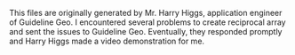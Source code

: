 This files are originally generated by Mr. Harry Higgs, application engineer of Guideline Geo. 
I encountered several problems to create reciprocal array and sent the issues to Guideline Geo. 
Eventually, they responded promptly and Harry Higgs made a video demonstration for me.
